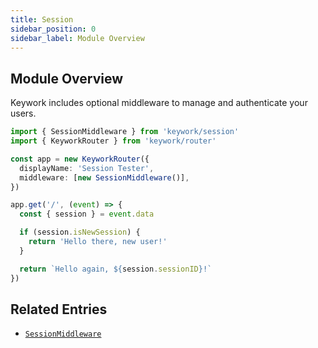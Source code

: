 ```yaml
---
title: Session
sidebar_position: 0
sidebar_label: Module Overview
---
```


## Module Overview

Keywork includes optional middleware to manage and authenticate your users.

```ts
import { SessionMiddleware } from 'keywork/session'
import { KeyworkRouter } from 'keywork/router'

const app = new KeyworkRouter({
  displayName: 'Session Tester',
  middleware: [new SessionMiddleware()],
})

app.get('/', (event) => {
  const { session } = event.data

  if (session.isNewSession) {
    return 'Hello there, new user!'
  }

  return `Hello again, ${session.sessionID}!`
})
```

## Related Entries

- [`SessionMiddleware`](modules/session/api/classes/SessionMiddleware)

